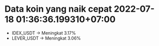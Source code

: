 # Data koin yang naik cepat 2022-07-18 01:36:36.199310+07:00

* IDEX_USDT -> Meningkat 3.17%
* LEVER_USDT -> Meningkat 3.06%
